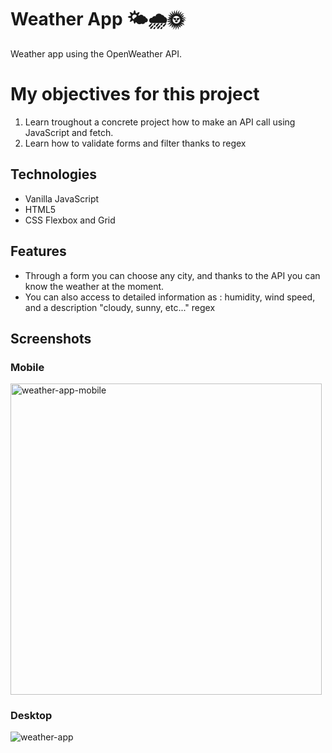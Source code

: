 
# Weather App 	:sun_behind_small_cloud::cloud_with_rain::sun_with_face:

Weather app using the OpenWeather API.

# My objectives for this project

1. Learn troughout a concrete project how to make an API call using JavaScript and fetch.
2. Learn how to validate forms and filter thanks to regex

## Technologies
* Vanilla JavaScript
* HTML5
* CSS Flexbox and Grid

## Features
* Through a form you can choose any city, and thanks to the API you can know the weather at the moment.
* You can also access to detailed information as : humidity, wind speed, and a description "cloudy, sunny, etc..."
regex




## Screenshots

### Mobile
<img width="498" alt="weather-app-mobile" src="https://github.com/Cristina-fruitsPunchSamurai/weather-forecast/assets/108081381/068b10f7-86bf-465b-999f-8f13dd8d8b8f">


### Desktop
![weather-app](https://github.com/Cristina-fruitsPunchSamurai/weather-forecast/assets/108081381/947b8a93-108b-475c-af8b-f61ff5bc34b1)

